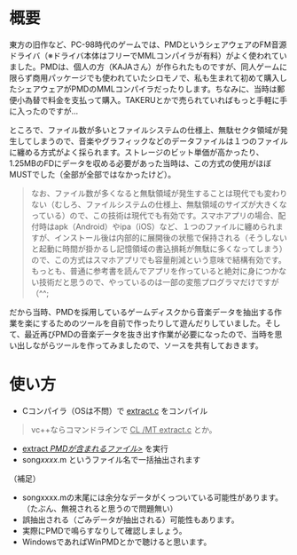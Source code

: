# 概要
東方の旧作など、PC-98時代のゲームでは、PMDというシェアウェアのFM音源ドライバ（※ドライバ本体はフリーでMMLコンパイラが有料）がよく使われていました。PMDは、個人の方（KAJAさん）が作られたものですが、同人ゲームに限らず商用パッケージでも使われていたシロモノで、私も生まれて初めて購入したシェアウェアがPMDのMMLコンパイラだったりします。ちなみに、当時は郵便小為替で料金を支払って購入。TAKERUとかで売られていればもっと手軽に手に入ったのですが...

ところで、ファイル数が多いとファイルシステムの仕様上、無駄セクタ領域が発生してしまうので、音楽やグラフィックなどのデータファイルは１つのファイルに纏める方式がよく採られます。ストレージのビット単価が高かったり、1.25MBのFDにデータを収める必要があった当時は、この方式の使用がほぼMUSTでした（全部が全部ではなかったけど）。
> なお、ファイル数が多くなると無駄領域が発生することは現代でも変わりない（むしろ、ファイルシステムの仕様上、無駄領域のサイズが大きくなっている）ので、この技術は現代でも有効です。スマホアプリの場合、配付時はapk（Android）やipa（iOS）など、１つのファイルに纏められますが、インストール後は内部的に展開後の状態で保持される（そうしないと起動に時間が掛かるし記憶領域の書込損耗が無駄に多くなってしまう）ので、この方式はスマホアプリでも容量削減という意味で結構有効です。もっとも、普通に参考書を読んでアプリを作っていると絶対に身につかない技術だと思うので、やっているのは一部の変態プログラマだけですが（^^;

だから当時、PMDを採用しているゲームディスクから音楽データを抽出する作業を楽にするためのツールを自前で作ったりして遊んだりしていました。そして、最近再びPMDの音楽データを抜き出す作業が必要になったので、当時を思い出しながらツールを作ってみましたので、ソースを共有しておきます。

# 使い方
- Cコンパイラ（OSは不問）で <u>extract.c</u> をコンパイル

> vc++ならコマンドラインで <u>CL /MT extract.c</u> とか。

- <u>extract <i>PMDが含まれるファイル></i></u> を実行
- song<i>xxxx</i>.m というファイル名で一括抽出されます

（補足）
- songxxxx.mの末尾には余分なデータがくっついている可能性があります。（たぶん、無視されると思うので問題無い）
- 誤抽出される（ごみデータが抽出される）可能性もあります。
- 実際にPMDで鳴らすなりして確認しましょう。
- WindowsであればWinPMDとかで聴けると思います。
